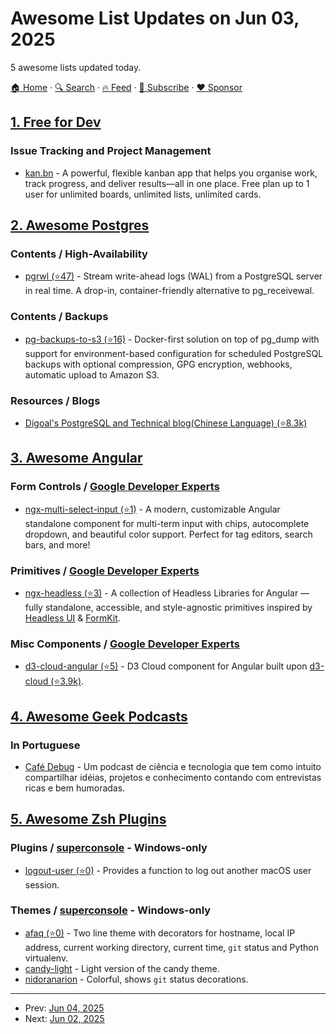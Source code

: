 # Awesome List Updates on Jun 03, 2025

5 awesome lists updated today.

[🏠 Home](/README.md) · [🔍 Search](https://www.trackawesomelist.com/search/) · [🔥 Feed](https://www.trackawesomelist.com/rss.xml) · [📮 Subscribe](https://trackawesomelist.us17.list-manage.com/subscribe?u=d2f0117aa829c83a63ec63c2f&id=36a103854c) · [❤️  Sponsor](https://github.com/sponsors/theowenyoung)



## [1. Free for Dev](/content/ripienaar/free-for-dev/README.md)

### Issue Tracking and Project Management

*   [kan.bn](https://kan.bn/) - A powerful, flexible kanban app that helps you organise work, track progress, and deliver results—all in one place. Free plan up to 1 user for unlimited boards, unlimited lists, unlimited cards.

## [2. Awesome Postgres](/content/dhamaniasad/awesome-postgres/README.md)

### Contents / High-Availability

*   [pgrwl (⭐47)](https://github.com/hashmap-kz/pgrwl) - Stream write-ahead logs (WAL) from a PostgreSQL server in real time. A drop-in, container-friendly alternative to pg\_receivewal.

### Contents / Backups

*   [pg-backups-to-s3 (⭐16)](https://github.com/Saicheg/pg-backups-to-s3) - Docker-first solution on top of pg\_dump with support for environment-based configuration for scheduled PostgreSQL backups with optional compression, GPG encryption, webhooks, automatic upload to Amazon S3.

### Resources / Blogs

*   [Digoal's PostgreSQL and Technical blog(Chinese Language) (⭐8.3k)](https://github.com/digoal/blog/blob/master/README.md)

## [3. Awesome Angular](/content/PatrickJS/awesome-angular/README.md)

### Form Controls / [Google Developer Experts](https://developers.google.com/experts/all/technology/web-technologies)

*   [ngx-multi-select-input (⭐1)](https://github.com/noredinebahri/ngx-multi-select-input) - A modern, customizable Angular standalone component for multi-term input with chips, autocomplete dropdown, and beautiful color support. Perfect for tag editors, search bars, and more!

### Primitives / [Google Developer Experts](https://developers.google.com/experts/all/technology/web-technologies)

*   [ngx-headless (⭐3)](https://github.com/fawadtariq/ngx-headless) - A collection of Headless Libraries for Angular — fully standalone, accessible, and style-agnostic primitives inspired by [Headless UI](https://headlessui.com) & [FormKit](https://formkit.com).

### Misc Components / [Google Developer Experts](https://developers.google.com/experts/all/technology/web-technologies)

*   [d3-cloud-angular (⭐5)](https://github.com/maitrungduc1410/d3-cloud-angular) - D3 Cloud component for Angular built upon [d3-cloud (⭐3.9k)](https://github.com/jasondavies/d3-cloud).

## [4. Awesome Geek Podcasts](/content/ayr-ton/awesome-geek-podcasts/README.md)

### In Portuguese

*   [Café Debug](https://cafedebug.com.br/) - Um podcast de ciência e tecnologia que tem como intuito compartilhar idéias, projetos e conhecimento contando com entrevistas ricas e bem humoradas.

## [5. Awesome Zsh Plugins](/content/unixorn/awesome-zsh-plugins/README.md)

### Plugins / [superconsole](https://github.com/alexchmykhalo/superconsole) - Windows-only

*   [logout-user (⭐0)](https://github.com/pressdarling/logout-user) - Provides a function to log out another macOS user session.

### Themes / [superconsole](https://github.com/alexchmykhalo/superconsole) - Windows-only

*   [afaq (⭐0)](https://github.com/afaq1337/afaq.zsh-theme) - Two line theme with decorators for hostname, local IP address, current working directory, current time, `git` status and Python virtualenv.
*   [candy-light](https://git.sr.ht/~nicolairuckel/oh-my-zsh-candy-light) - Light version of the candy theme.
*   [nidoranarion](https://git.sr.ht/~nicolairuckel/nidoranarion) - Colorful, shows `git` status decorations.

---

- Prev: [Jun 04, 2025](/content/2025/06/04/README.md)
- Next: [Jun 02, 2025](/content/2025/06/02/README.md)